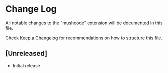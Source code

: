 # Change Log

All notable changes to the "mushcode" extension will be documented in this file.

Check [Keep a Changelog](http://keepachangelog.com/) for recommendations on how to structure this file.

## [Unreleased]

- Initial release